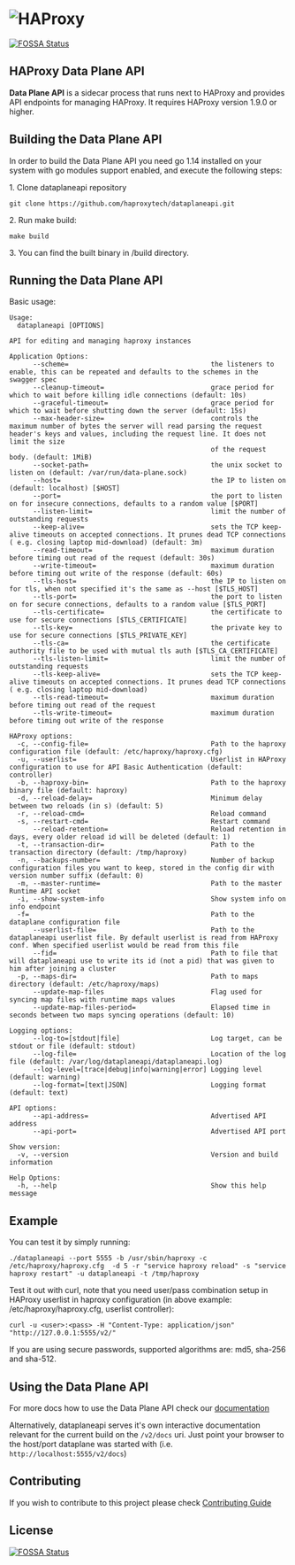 # ![HAProxy](assets/images/haproxy-weblogo-210x49.png "HAProxy")
[![FOSSA Status](https://app.fossa.com/api/projects/git%2Bgithub.com%2Foktalz%2Fdataplaneapi.svg?type=shield)](https://app.fossa.com/projects/git%2Bgithub.com%2Foktalz%2Fdataplaneapi?ref=badge_shield)

## HAProxy Data Plane API

**Data Plane API** is a sidecar process that runs next to HAProxy and provides API endpoints for managing HAProxy. It requires HAProxy version 1.9.0 or higher.

## Building the Data Plane API

In order to build the Data Plane API you need go 1.14 installed on your system with go modules support enabled, and execute the following steps:

1\. Clone dataplaneapi repository

```
git clone https://github.com/haproxytech/dataplaneapi.git
```

2\. Run make build:

```
make build
```

3\. You can find the built binary in /build directory.

## Running the Data Plane API
Basic usage:

```
Usage:
  dataplaneapi [OPTIONS]

API for editing and managing haproxy instances

Application Options:
      --scheme=                                    the listeners to enable, this can be repeated and defaults to the schemes in the swagger spec
      --cleanup-timeout=                           grace period for which to wait before killing idle connections (default: 10s)
      --graceful-timeout=                          grace period for which to wait before shutting down the server (default: 15s)
      --max-header-size=                           controls the maximum number of bytes the server will read parsing the request header's keys and values, including the request line. It does not limit the size
                                                   of the request body. (default: 1MiB)
      --socket-path=                               the unix socket to listen on (default: /var/run/data-plane.sock)
      --host=                                      the IP to listen on (default: localhost) [$HOST]
      --port=                                      the port to listen on for insecure connections, defaults to a random value [$PORT]
      --listen-limit=                              limit the number of outstanding requests
      --keep-alive=                                sets the TCP keep-alive timeouts on accepted connections. It prunes dead TCP connections ( e.g. closing laptop mid-download) (default: 3m)
      --read-timeout=                              maximum duration before timing out read of the request (default: 30s)
      --write-timeout=                             maximum duration before timing out write of the response (default: 60s)
      --tls-host=                                  the IP to listen on for tls, when not specified it's the same as --host [$TLS_HOST]
      --tls-port=                                  the port to listen on for secure connections, defaults to a random value [$TLS_PORT]
      --tls-certificate=                           the certificate to use for secure connections [$TLS_CERTIFICATE]
      --tls-key=                                   the private key to use for secure connections [$TLS_PRIVATE_KEY]
      --tls-ca=                                    the certificate authority file to be used with mutual tls auth [$TLS_CA_CERTIFICATE]
      --tls-listen-limit=                          limit the number of outstanding requests
      --tls-keep-alive=                            sets the TCP keep-alive timeouts on accepted connections. It prunes dead TCP connections ( e.g. closing laptop mid-download)
      --tls-read-timeout=                          maximum duration before timing out read of the request
      --tls-write-timeout=                         maximum duration before timing out write of the response

HAProxy options:
  -c, --config-file=                               Path to the haproxy configuration file (default: /etc/haproxy/haproxy.cfg)
  -u, --userlist=                                  Userlist in HAProxy configuration to use for API Basic Authentication (default: controller)
  -b, --haproxy-bin=                               Path to the haproxy binary file (default: haproxy)
  -d, --reload-delay=                              Minimum delay between two reloads (in s) (default: 5)
  -r, --reload-cmd=                                Reload command
  -s, --restart-cmd=                               Restart command
      --reload-retention=                          Reload retention in days, every older reload id will be deleted (default: 1)
  -t, --transaction-dir=                           Path to the transaction directory (default: /tmp/haproxy)
  -n, --backups-number=                            Number of backup configuration files you want to keep, stored in the config dir with version number suffix (default: 0)
  -m, --master-runtime=                            Path to the master Runtime API socket
  -i, --show-system-info                           Show system info on info endpoint
  -f=                                              Path to the dataplane configuration file
      --userlist-file=                             Path to the dataplaneapi userlist file. By default userlist is read from HAProxy conf. When specified userlist would be read from this file
      --fid=                                       Path to file that will dataplaneapi use to write its id (not a pid) that was given to him after joining a cluster
  -p, --maps-dir=                                  Path to maps directory (default: /etc/haproxy/maps)
      --update-map-files                           Flag used for syncing map files with runtime maps values
      --update-map-files-period=                   Elapsed time in seconds between two maps syncing operations (default: 10)

Logging options:
      --log-to=[stdout|file]                       Log target, can be stdout or file (default: stdout)
      --log-file=                                  Location of the log file (default: /var/log/dataplaneapi/dataplaneapi.log)
      --log-level=[trace|debug|info|warning|error] Logging level (default: warning)
      --log-format=[text|JSON]                     Logging format (default: text)

API options:
      --api-address=                               Advertised API address
      --api-port=                                  Advertised API port

Show version:
  -v, --version                                    Version and build information

Help Options:
  -h, --help                                       Show this help message
```

## Example

You can test it by simply running:

```
./dataplaneapi --port 5555 -b /usr/sbin/haproxy -c /etc/haproxy/haproxy.cfg  -d 5 -r "service haproxy reload" -s "service haproxy restart" -u dataplaneapi -t /tmp/haproxy
```

Test it out with curl, note that you need user/pass combination setup in HAProxy userlist in haproxy configuration (in above example: /etc/haproxy/haproxy.cfg, userlist controller):

```
curl -u <user>:<pass> -H "Content-Type: application/json" "http://127.0.0.1:5555/v2/"
```

If you are using secure passwords, supported algorithms are: md5, sha-256 and sha-512.

## Using the Data Plane API

For more docs how to use the Data Plane API check our [documentation](https://www.haproxy.com/documentation/hapee/1-9r1/configuration/dataplaneapi/)

Alternatively, dataplaneapi serves it's own interactive documentation relevant for the current build on the `/v2/docs` uri. Just point your browser to the host/port dataplane was started with (i.e. `http://localhost:5555/v2/docs`)

## Contributing

If you wish to contribute to this project please check [Contributing Guide](CONTRIBUTING.md)


## License
[![FOSSA Status](https://app.fossa.com/api/projects/git%2Bgithub.com%2Foktalz%2Fdataplaneapi.svg?type=large)](https://app.fossa.com/projects/git%2Bgithub.com%2Foktalz%2Fdataplaneapi?ref=badge_large)
